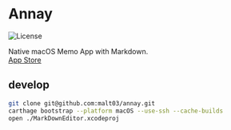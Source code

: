 # Annay

![License](https://img.shields.io/github/license/malt03/annay.svg?style=flat)

Native macOS Memo App with Markdown.  
[App Store](https://itunes.apple.com/jp/app/annay/id1377999007)

## develop
```bash
git clone git@github.com:malt03/annay.git
carthage bootstrap --platform macOS --use-ssh --cache-builds
open ./MarkDownEditor.xcodeproj
```
